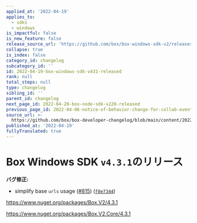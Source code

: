 ```yaml
---
applied_at: '2022-04-19'
applies_to:
  - sdks
  - windows
is_impactful: false
is_new_feature: false
release_source_url: 'https://github.com/box/box-windows-sdk-v2/releases/tag/v4.3.1'
collapse: true
is_index: false
category_id: changelog
subcategory_id: ''
id: 2022-04-19-box-windows-sdk-v431-released
rank: null
total_steps: null
type: changelog
sibling_id: ''
parent_id: changelog
next_page_id: 2022-04-20-box-node-sdk-v220-released
previous_page_id: 2022-04-06-notice-of-behavior-change-for-collab-events
source_url: >-
  https://github.com/box/box-developer-changelog/blob/main/content/2022/04-19-box-windows-sdk-v431-released.md
published_at: '2022-04-19'
fullyTranslated: true
---
```

# Box Windows SDK `v4.3.1`のリリース

**バグ修正:**

* simplify base `urls` usage ([#815][1]) ([`f8e7344`][2])

<https://www.nuget.org/packages/Box.V2/4.3.1>

<https://www.nuget.org/packages/Box.V2.Core/4.3.1>

[1]: https://github.com/box/box-windows-sdk-v2/issues/815

[2]: https://github.com/box/box-windows-sdk-v2/commit/f8e73447afa5c0a893c3c4ace922fc360a376f66
